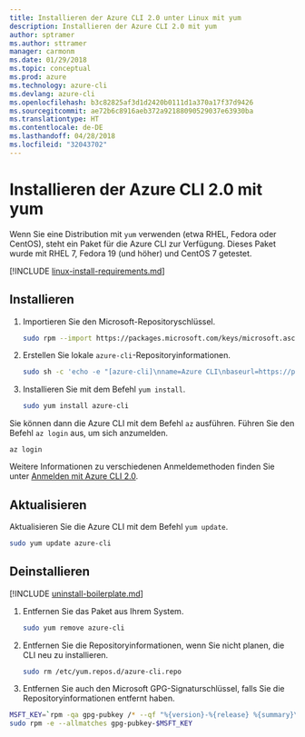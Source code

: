 ```yaml
---
title: Installieren der Azure CLI 2.0 unter Linux mit yum
description: Installieren der Azure CLI 2.0 mit yum
author: sptramer
ms.author: sttramer
manager: carmonm
ms.date: 01/29/2018
ms.topic: conceptual
ms.prod: azure
ms.technology: azure-cli
ms.devlang: azure-cli
ms.openlocfilehash: b3c82825af3d1d2420b0111d1a370a17f37d9426
ms.sourcegitcommit: ae72b6c8916aeb372a92188090529037e63930ba
ms.translationtype: HT
ms.contentlocale: de-DE
ms.lasthandoff: 04/28/2018
ms.locfileid: "32043702"
---
```

# <a name="install-azure-cli-20-with-yum"></a>Installieren der Azure CLI 2.0 mit yum

Wenn Sie eine Distribution mit `yum` verwenden (etwa RHEL, Fedora oder CentOS), steht ein Paket für die Azure CLI zur Verfügung. Dieses Paket wurde mit RHEL 7, Fedora 19 (und höher) und CentOS 7 getestet.

[!INCLUDE [linux-install-requirements.md](includes/linux-install-requirements.md)]

## <a name="install"></a>Installieren

1. Importieren Sie den Microsoft-Repositoryschlüssel.

   ```bash
   sudo rpm --import https://packages.microsoft.com/keys/microsoft.asc
   ```

2. Erstellen Sie lokale `azure-cli`-Repositoryinformationen.

   ```bash
   sudo sh -c 'echo -e "[azure-cli]\nname=Azure CLI\nbaseurl=https://packages.microsoft.com/yumrepos/azure-cli\nenabled=1\ngpgcheck=1\ngpgkey=https://packages.microsoft.com/keys/microsoft.asc" > /etc/yum.repos.d/azure-cli.repo'
   ```

3. Installieren Sie mit dem Befehl `yum install`. 

   ```bash
   sudo yum install azure-cli
   ```

Sie können dann die Azure CLI mit dem Befehl `az` ausführen. Führen Sie den Befehl `az login` aus, um sich anzumelden.

```azurecli
az login
```

Weitere Informationen zu verschiedenen Anmeldemethoden finden Sie unter [Anmelden mit Azure CLI 2.0](authenticate-azure-cli.md).

## <a name="update"></a>Aktualisieren

Aktualisieren Sie die Azure CLI mit dem Befehl `yum update`.

```bash
sudo yum update azure-cli
```

## <a name="uninstall"></a>Deinstallieren

[!INCLUDE [uninstall-boilerplate.md](includes/uninstall-boilerplate.md)]

1. Entfernen Sie das Paket aus Ihrem System.

   ```bash
   sudo yum remove azure-cli
   ```

2. Entfernen Sie die Repositoryinformationen, wenn Sie nicht planen, die CLI neu zu installieren.

   ```bash
   sudo rm /etc/yum.repos.d/azure-cli.repo
   ```

3. Entfernen Sie auch den Microsoft GPG-Signaturschlüssel, falls Sie die Repositoryinformationen entfernt haben.

  ```bash
  MSFT_KEY=`rpm -qa gpg-pubkey /* --qf "%{version}-%{release} %{summary}\n" | grep Microsoft | awk '{print $1}'`
  sudo rpm -e --allmatches gpg-pubkey-$MSFT_KEY
  ```
